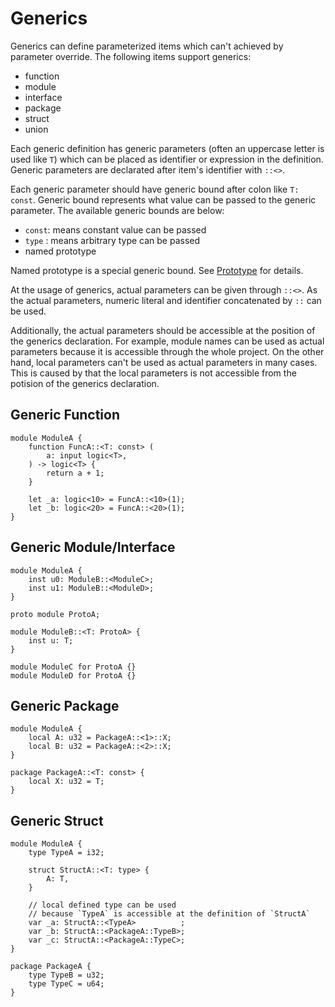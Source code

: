 # Generics

Generics can define parameterized items which can't achieved by parameter override.
The following items support generics:

* function
* module
* interface
* package
* struct
* union

Each generic definition has generic parameters (often an uppercase letter is used like `T`) which can be placed as identifier or expression in the definition.
Generic parameters are declarated after item's identifier with `::<>`.

Each generic parameter should have generic bound after colon like `T: const`.
Generic bound represents what value can be passed to the generic parameter.
The available generic bounds are below:

* `const`: means constant value can be passed
* `type` : means arbitrary type can be passed
* named prototype

Named prototype is a special generic bound. See [Prototype](14_generics/02_prototype.md) for details.

At the usage of generics, actual parameters can be given through `::<>`.
As the actual parameters, numeric literal and identifier concatenated by `::` can be used.

Additionally, the actual parameters should be accessible at the position of the generics declaration.
For example, module names can be used as actual parameters because it is accessible through the whole project.
On the other hand, local parameters can't be used as actual parameters in many cases.
This is caused by that the local parameters is not accessible from the potision of the generics declaration.

## Generic Function

```veryl,playground
module ModuleA {
    function FuncA::<T: const> (
        a: input logic<T>,
    ) -> logic<T> {
        return a + 1;
    }

    let _a: logic<10> = FuncA::<10>(1);
    let _b: logic<20> = FuncA::<20>(1);
}
```

## Generic Module/Interface

```veryl,playground
module ModuleA {
    inst u0: ModuleB::<ModuleC>;
    inst u1: ModuleB::<ModuleD>;
}

proto module ProtoA;

module ModuleB::<T: ProtoA> {
    inst u: T;
}

module ModuleC for ProtoA {}
module ModuleD for ProtoA {}
```

## Generic Package

```veryl,playground
module ModuleA {
    local A: u32 = PackageA::<1>::X;
    local B: u32 = PackageA::<2>::X;
}

package PackageA::<T: const> {
    local X: u32 = T;
}
```

## Generic Struct

```veryl,playground
module ModuleA {
    type TypeA = i32;

    struct StructA::<T: type> {
        A: T,
    }

    // local defined type can be used
    // because `TypeA` is accessible at the definition of `StructA`
    var _a: StructA::<TypeA>          ;
    var _b: StructA::<PackageA::TypeB>;
    var _c: StructA::<PackageA::TypeC>;
}

package PackageA {
    type TypeB = u32;
    type TypeC = u64;
}
```
